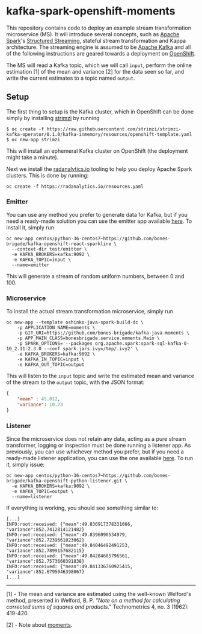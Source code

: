 # kafka-spark-openshift-moments

This repository contains code to deploy an example stream transformation microservice (MS). It will introduce several concepts, such as [Apache Spark](https://spark.apache.org/)'s [Structured Streaming](https://spark.apache.org/docs/latest/structured-streaming-programming-guide.html), stateful stream transformation and Kappa architecture.
The streaming engine is assumed to be [Apache Kafka](https://kafka.apache.org/) and all of the following instructions are geared towards a deployment on [OpenShift](https://www.openshift.com/).

The MS will read a Kafka topic, which we will call `input`, perform the online estimation [1] of the mean and variance [2] for the data seen so far, and write the current estimates to a topic named `output`.

## Setup

The first thing to setup is the Kafka cluster, which in OpenShift can be done simply by installing [strimzi](http://strimzi.io/) by running

```shell
$ oc create -f https://raw.githubusercontent.com/strimzi/strimzi-kafka-operator/0.1.0/kafka-inmemory/resources/openshift-template.yaml
$ oc new-app strimzi
```

This will install an ephemeral Kafka cluster on OpenShift (the deployment might take a minute).

Next we install the [radanalytics.io](https://radanalytics.io/) tooling to help you deploy Apache Spark clusters. This is done by running:

```
oc create -f https://radanalytics.io/resources.yaml
```

### Emitter

You can use any method you prefer to generate data for Kafka, but if you need a ready-made solution you can use the emitter app available [here](https://github.com/bones-brigade/kafka-openshift-react-sparkline/tree/master/test/emitter). To install it, simply run

```
oc new-app centos/python-36-centos7~https://github.com/bones-brigade/kafka-openshift-react-sparkline \
  --context-dir test/emitter \
  -e KAFKA_BROKERS=kafka:9092 \
  -e KAFKA_TOPIC=input \
  --name=emitter
```

This will generate a stream of random uniform numbers, between 0 and 100.

### Microservice

To install the actual stream transformation microservice, simply run

```
oc new-app --template oshinko-java-spark-build-dc \
    -p APPLICATION_NAME=moments \
    -p GIT_URI=https://github.com/bones-brigade/kafka-java-moments \
    -p APP_MAIN_CLASS=bonesbrigade.service.moments.Main \
    -p SPARK_OPTIONS='--packages org.apache.spark:spark-sql-kafka-0-10_2.11:2.3.0 --conf spark.jars.ivy=/tmp/.ivy2' \
    -e KAFKA_BROKERS=kafka:9092 \
    -e KAFKA_IN_TOPIC=input \
    -e KAFKA_OUT_TOPIC=output
```

This will listen to the `input` topic and write the estimated mean and variance of the stream to the `output` topic, with the JSON format:

```json
{
	"mean" : 45.012,
	"variance": 10.23
}
```

### Listener

Since the microservice does not retain any data, acting as a pure stream transformer, logging or inspection must be done running a listener app. As previously, you can use whichever method you prefer, but if you need a ready-made listener application, you can use the one available [here](https://github.com/bones-brigade/kafka-openshift-python-listener). To run it, simply issue:

```
oc new-app centos/python-36-centos7~https://github.com/bones-brigade/kafka-openshift-python-listener.git \
  -e KAFKA_BROKERS=kafka:9092 \
  -e KAFKA_TOPIC=output \
  --name=listener
```

If everything is working, you should see something similar to:

```
[...]
INFO:root:received: {"mean":49.836917378331066, "variance":852.7412814121482}
INFO:root:received: {"mean":49.8396090534979, "variance":852.7239661023062}
INFO:root:received: {"mean":49.84046492491253, "variance":852.7899157682115}
INFO:root:received: {"mean":49.84284685796561, "variance":852.7573660391838}
INFO:root:received: {"mean":49.841336760925415, "variance":852.6795046398067}
[...]
```
---
[1] - The mean and variance are estimated using the well-known Welford's method, presented in Welford, B. P. _"Note on a method for calculating corrected sums of squares and products."_ Technometrics 4, no. 3 (1962): 419-420.

[2] - Note about [moments](https://en.wikipedia.org/wiki/Moment_(mathematics)).


